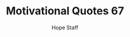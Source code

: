 ---
image: /assets/img/mq/mq_67_schopenhauer.png
title: Motivational Quotes 67
categories:
  - Motivational Quotes
author: Hope Staff
notes: Motivational Quotes 67
embed: >-
  EMBED_GOES_HERE
transcript: >-
  SOME LINES OF TEXT START HERE
---
